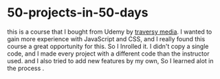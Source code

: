 # 50-projects-in-50-days
this is a course that I bought from Udemy by [traversy media](https://github.com/bradtraversy). I wanted to gain more experience with JavaScript and CSS, and I really found this course a great opportunity for this. So I Inrolled it. I didn't copy a single code, and I made every project with a different code than the instructor used. and I also tried to add new features by my own, So I learned alot in the process .
